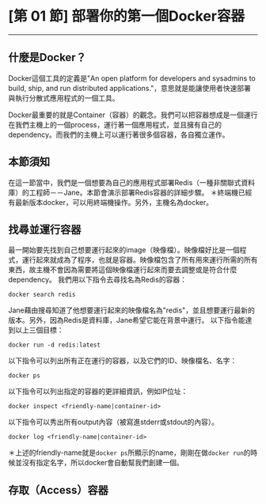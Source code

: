 # [第 01 節] 部署你的第一個Docker容器

---

## 什麼是Docker？
Docker這個工具的定義是"An open platform for developers and sysadmins to build, ship, and run distributed applications."，意思就是能讓使用者快速部署與執行分散式應用程式的一個工具。

Docker最重要的就是Container（容器）的觀念。我們可以把容器想成是一個運行在我們主機上的一個process，運行著一個應用程式，並且擁有自己的dependency。而我們的主機上可以運行著很多個容器，各自獨立運作。

## 本節須知
在這一節當中，我們是一個想要為自己的應用程式部署Redis（一種非關聯式資料庫）的工程師－－Jane。本節會演示部署Redis容器的詳細步驟。
＊終端機已經有最新版本docker，可以用終端機操作。另外，主機名為docker。

## 找尋並運行容器
最一開始要先找到自己想要運行起來的image（映像檔）。映像檔好比是一個程式，運行起來就成為了程序，也就是容器。映像檔包含了所有用來運行所需的所有東西，故主機不會因為需要將這個映像檔運行起來而要去調整或是符合什麼dependency。
我們用以下指令去尋找名為Redis的容器：
```
docker search redis
```

Jane藉由搜尋知道了他想要運行起來的映像檔名為"redis"，並且想要運行最新的版本。另外，因為Redis是資料庫，Jane希望它能在背景中運行。
以下指令能達到以上三個目標：
```
docker run -d redis:latest
```

以下指令可以列出所有正在運行的容器，以及它們的ID、映像檔名、名字：
```
docker ps
```

以下指令可以列出指定的容器的更詳細資訊，例如IP位址：
```
docker inspect <friendly-name|container-id>
```

以下指令可以秀出所有output內容（被寫進stderr或stdout的內容）。
```
docker log <friendly-name|container-id>
```
＊上述的friendly-name就是```docker ps```所顯示的name，剛剛在做```docker run```的時候並沒有指定名字，所以docker會自動幫我們創建一個。


## 存取（Access）容器

